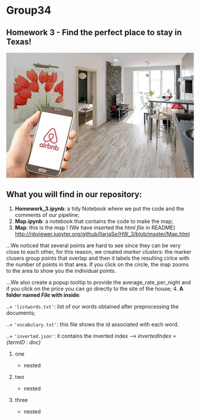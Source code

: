 # Group34
## Homework 3 - Find the perfect place to stay in Texas!
![alt text](https://github.com/IlariaSe/HW_3/blob/master/airbnb.jpg)
## What you will find in our repository:
1. **Homework_3.ipynb**: a tidy Notebook where we put the code and the comments of our pipeline;
2. **Map.ipynb**: a notebook that contains the code to make the map;
3. **Map**: this is the map ! (We have inserted the *html file* in README) http://nbviewer.jupyter.org/github/IlariaSe/HW_3/blob/master/Map.html

...We noticed that several points are hard to see since they can be very close to each other, for this reason, we created *marker clusters*: the marker clusers group points that overlap and then it labels the resulting cirlce with the number of points in that area. If you click on the circle, the map zooms to the area to show you the individual points.

...We also create a popup tooltip to provide the average_rate_per_night and if you click on the price you can go directly to the site of the house;
4. **A folder named *File* with inside**: 

..+ `'listwords.txt'`: list of our words obtained after preprocessing the documents;

..+ `'vocabulary.txt'`: this file shows the id associated with each word.

..+ `'inverted.json'`: it contains the inverted index --> *invertedIndex = {termID : doc}*

1. one
   * nested

2. two
   * nested

3. three
   * nested
